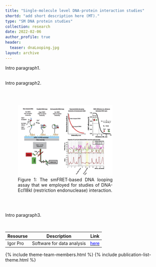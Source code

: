 ```yaml
---
title: "Single-molecule level DNA-protein interaction studies"
shortd: "add short description here (MT)."
type: "SM DNA protein studies"
collection: research
date: 2022-02-06
author_profile: true
header:
  teaser: dnaLooping.jpg
layout: archive
---
```


<div style="text-align: justify">
Intro paragraph1.

<br>
<br>

Intro paragraph2.

<br>
<br>

<figure style="width: 60%" class="align-center">
<img src="images/dnaLoopingEcl.jpg">
<figcaption>Figure 1: The smFRET-based DNA looping assay that we employed for studies of DNA-Ecl18kI (restriction endonuclease) interaction.</figcaption>
</figure>

<br>
<br>

Intro paragraph3.
</div>

<br>

| Resourse | Description | Link |
| --- | --- | --- |
| Igor Pro | Software for data analysis | <a href="https://www.wavemetrics.com/project/TEA_MT"><span style="color:blue">here</span></a> |

{% include theme-team-members.html %}
{% include publication-list-theme.html %}
